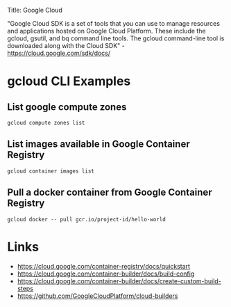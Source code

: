 Title: Google Cloud

"Google Cloud SDK is a set of tools that you can use to manage resources and applications hosted on Google Cloud Platform. These include the gcloud, gsutil, and bq command line tools. The gcloud command-line tool is downloaded along with the Cloud SDK" - <https://cloud.google.com/sdk/docs/>

# gcloud CLI Examples

## List google compute zones

`gcloud compute zones list`

## List images available in Google Container Registry

`gcloud container images list`

## Pull a docker container from Google Container Registry

`gcloud docker -- pull gcr.io/project-id/hello-world`

# Links

- <https://cloud.google.com/container-registry/docs/quickstart>
- <https://cloud.google.com/container-builder/docs/build-config>
- <https://cloud.google.com/container-builder/docs/create-custom-build-steps>
- <https://github.com/GoogleCloudPlatform/cloud-builders>
